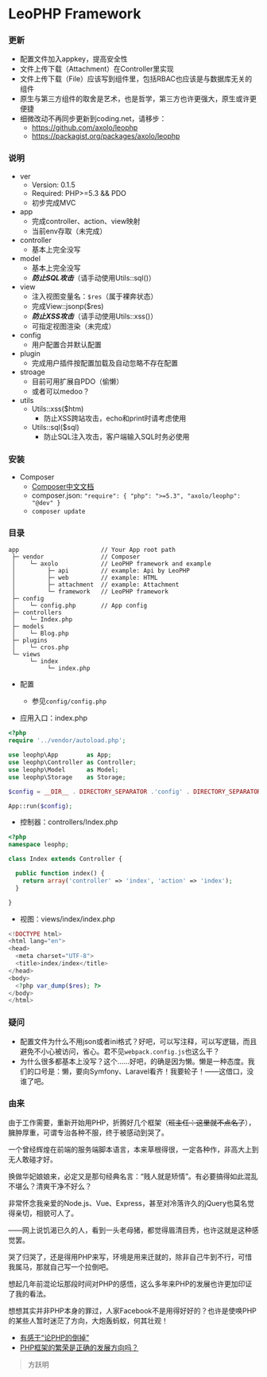 LeoPHP Framework
=====================

### 更新
* 配置文件加入appkey，提高安全性
* 文件上传下载（Attachment）在Controller里实现
* 文件上传下载（File）应该写到组件里，包括RBAC也应该是与数据库无关的组件
* 原生与第三方组件的取舍是艺术，也是哲学，第三方也许更强大，原生或许更便捷
* 细微改动不再同步更新到coding.net，请移步：
  * https://github.com/axolo/leophp
  * https://packagist.org/packages/axolo/leophp


### 说明
* ver
  * Version: 0.1.5
  * Required: PHP>=5.3 && PDO
  * 初步完成MVC
* app
  * 完成controller、action、view映射
  * 当前env存取（未完成）
* controller
  * 基本上完全没写
* model
  * 基本上完全没写
  * ***防止SQL攻击***（请手动使用Utils::sql()）
* view
  * 注入视图变量名：`$res`（属于裸奔状态）
  * 完成View::jsonp($res)
  * ***防止XSS攻击***（请手动使用Utils::xss()）
  * 可指定视图渲染（未完成）
* config
  * 用户配置合并默认配置
* plugin
  * 完成用户插件按配置加载及自动忽略不存在配置
* stroage
  * 目前可用扩展自PDO（偷懒）
  * 或者可以medoo？
* utils
  * Utils::xss($htm)
    * 防止XSS跨站攻击，echo和print时请考虑使用
  * Utils::sql($sql)
    * 防止SQL注入攻击，客户端输入SQL时务必使用

### 安装

* Composer
  * [Composer中文文档](http://docs.phpcomposer.com)
  * composer.json: `"require": { "php": ">=5.3", "axolo/leophp": "@dev" }`
  * `composer update`

### 目录

```
app                       // Your App root path
 ├─ vendor                // Composer
 │    └─ axolo            // LeoPHP framework and example
 │         ├─ api         // example: Api by LeoPHP
 │         ├─ web         // example: HTML
 │         ├─ attachment  // example: Attachment
 │         └─ framework   // LeoPHP framework
 ├─ config  
 │    └─ config.php       // App config
 ├─ controllers  
 │    └─ Index.php   
 ├─ models  
 │    └─ Blog.php  
 ├─ plugins  
 │    └─ cros.php
 └─ views  
      └─ index  
           └─ index.php
```

* 配置
  * 参见`config/config.php`


* 应用入口：index.php

```php
<?php
require '../vendor/autoload.php';

use leophp\App        as App;
use leophp\Controller as Controller;
use leophp\Model      as Model;
use leophp\Storage    as Storage;

$config = __DIR__ . DIRECTORY_SEPARATOR .'config' . DIRECTORY_SEPARATOR . 'config.php';

App::run($config);
```

* 控制器：controllers/Index.php

```php
<?php
namespace leophp;

class Index extends Controller {

  public function index() {
    return array('controller' => 'index', 'action' => 'index');
  }

}
```

* 视图：views/index/index.php

```php
<!DOCTYPE html>
<html lang="en">
<head>
  <meta charset="UTF-8">
  <title>index/index</title>
</head>
<body>
  <?php var_dump($res); ?>
</body>
</html>
```

### 疑问
* 配置文件为什么不用json或者ini格式？好吧，可以写注释，可以写逻辑，而且避免不小心被访问，省心。君不见`webpack.config.js`也这么干？
* 为什么很多都基本上没写？这个……好吧，的确是因为懒。懒是一种态度。我们的口号是：懒，要向Symfony、Laravel看齐！我要轮子！——这借口，没谁了吧。

### 由来

由于工作需要，重新开始用PHP，折腾好几个框架（~~班主任：这里就不点名了~~），臃肿厚重，可谓专治各种不服，终于被感动到哭了。

一个曾经辉煌在前端的服务端脚本语言，本来草根得很，一定各种作，非高大上到无人敢碰才好。

换做华妃娘娘来，必定又是那句经典名言：“贱人就是矫情”。有必要搞得如此混乱不堪么？清爽干净不好么？

非常怀念我亲爱的Node.js、Vue、Express，甚至对冷落许久的jQuery也莫名觉得亲切，相貌可人了。

——网上说饥渴已久的人，看到一头老母猪，都觉得眉清目秀，也许这就是这种感觉罢。

哭了归哭了，还是得用PHP来写，环境是用来迁就的，除非自己牛到不行，可惜我属马，那就自己写一个拉倒吧。

想起几年前混论坛那段时间对PHP的感悟，这么多年来PHP的发展也许更加印证了我的看法。

想想其实并非PHP本身的罪过，人家Facebook不是用得好好的？也许是使唤PHP的某些人暂时迷茫了方向，大炮轰蚂蚁，何其壮观！

* [有感于“论PHP的倒掉”](http://www.iteye.com/topic/523378)
* [PHP框架的繁荣是正确的发展方向吗？](http://www.iteye.com/topic/319039)

> 方跃明
